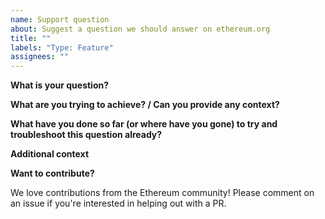 ```yaml
---
name: Support question
about: Suggest a question we should answer on ethereum.org
title: ""
labels: "Type: Feature"
assignees: ""
---
```


**What is your question?**

**What are you trying to achieve? / Can you provide any context?**

<!-- A clear and concise description of the context of the problem. -->

**What have you done so far (or where have you gone) to try and troubleshoot this question already?**

<!-- A clear and concise description of how you've tried to answer the question so far. -->

**Additional context**

<!-- Add any other context or screenshots about the feature request here. -->

**Want to contribute?**

We love contributions from the Ethereum community! Please comment on an issue if you're interested in helping out with a PR.
